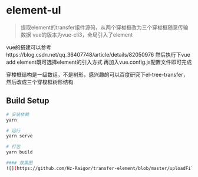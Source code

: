 # element-ul

> 提取element的transfer组件源码，从两个穿梭框改为三个穿梭框随意传输数据
  vue的版本为vue-cli3，全局引入了element

  vue的搭建可以参考https://blog.csdn.net/qq_36407748/article/details/82050976
  然后执行下vue add element既可选择element的引入方式
  再加入vue.config.js配置文件即可完成

  穿梭框结构是一级数组，不是树形，感兴趣的可以百度研究下el-tree-transfer，然后改成三个穿梭框树形结构

## Build Setup

``` bash
# 安装依赖
yarn

# 运行
yarn serve

# 打包
yarn build

#### 效果图
![](https://github.com/Hz-Raigor/transfer-element/blob/master/uploadFiles/transfer.jpg)
